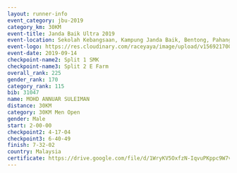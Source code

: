 ```yaml
---
layout: runner-info 
event_category: jbu-2019 
category_km: 30KM 
event-title: Janda Baik Ultra 2019 
event-location: Sekolah Kebangsaan, Kampung Janda Baik, Bentong, Pahang, Malaysia 
event-logo: https://res.cloudinary.com/raceyaya/image/upload/v1569217009/logo/janda-baik_vch1pc.jpg 
event-date: 2019-09-14 
checkpoint-name2: Split 1 SMK 
checkpoint-name3: Split 2 E Farm 
overall_rank: 225
gender_rank: 170
category_rank: 115
bib: 31047
name: MOHD ANNUAR SULEIMAN
distance: 30KM
category: 30KM Men Open
gender: Male
start: 2-00-00
checkpoint2: 4-17-04
checkpoint3: 6-40-49
finish: 7-32-02
country: Malaysia
certificate: https://drive.google.com/file/d/1WryKV5OxfzN-IqvuPKppc9W7vseMyzBw/view?usp=sharing
---
```


